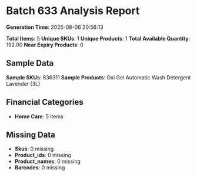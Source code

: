 # Batch 633 Analysis Report

**Generation Time**: 2025-08-06 20:56:13

**Total Items**: 5
**Unique SKUs**: 1
**Unique Products**: 1
**Total Available Quantity**: 192.00
**Near Expiry Products**: 0

## Sample Data
**Sample SKUs**: 836311
**Sample Products**: Oxi Gel Automatic Wash Detergent Lavender (3L)

## Financial Categories
- **Home Care**: 5 items

## Missing Data
- **Skus**: 0 missing
- **Product_ids**: 0 missing
- **Product_names**: 0 missing
- **Barcodes**: 0 missing
